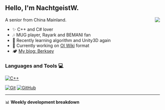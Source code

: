 ## Hello, I'm NachtgeistW.

<img align="right" src="https://github-readme-stats.vercel.app/api?username=NachtgeistW&show_icons=true"/>

A senior from China Mainland.

- ✨ C++ and C# lover
- 🎶 MUG player, Rayark and BEMANI fan
- 🌱 Recently learning algorithm and Unity3D again
- 🔭 Currently working on [OI Wiki](https://github.com/OI-wiki/OI-wiki/) format
- 🏕 [My blog: Berksey](https://nachtgeistw.github.io/Berksey/)

### Languages and Tools 💻
[![C++](https://img.shields.io/badge/-C++-00599C?style=flat&logo=c++&logoColor=white&link=https://github.com/NachtgeistW)](https://github.com/NachtgeistW)

[![Git](https://img.shields.io/badge/-Git-black?style=flat&logo=git&link=https://github.com/NachtgeistW)](https://github.com/NachtgeistW) [![GitHub](https://img.shields.io/badge/-GitHub-181717?style=flat&logo=github&link=https://github.com/hritik5102)](https://github.com/NachtgeistW)

---
📊 **Weekly development breakdown**
<!--START_SECTION:waka-->
<!--END_SECTION:waka-->

<!--
**NachtgeistW/NachtgeistW** is a ✨ _special_ ✨ repository because its `README.md` (this file) appears on your GitHub profile.

Here are some ideas to get you started:

- 🔭 I’m currently working on ...
- 🌱 I’m currently learning ...
- 👯 I’m looking to collaborate on ...
- 🤔 I’m looking for help with ...
- 💬 Ask me about ...
- 📫 How to reach me: ...
- 😄 Pronouns: ...
- ⚡ Fun fact: ...
-->
